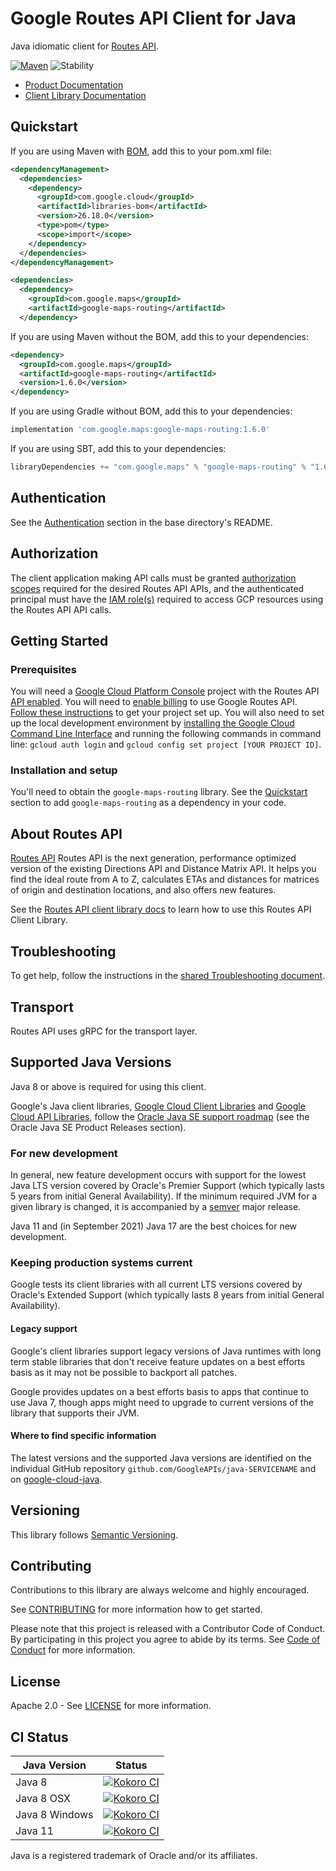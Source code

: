 # Google Routes API Client for Java

Java idiomatic client for [Routes API][product-docs].

[![Maven][maven-version-image]][maven-version-link]
![Stability][stability-image]

- [Product Documentation][product-docs]
- [Client Library Documentation][javadocs]


## Quickstart


If you are using Maven with [BOM][libraries-bom], add this to your pom.xml file:

```xml
<dependencyManagement>
  <dependencies>
    <dependency>
      <groupId>com.google.cloud</groupId>
      <artifactId>libraries-bom</artifactId>
      <version>26.18.0</version>
      <type>pom</type>
      <scope>import</scope>
    </dependency>
  </dependencies>
</dependencyManagement>

<dependencies>
  <dependency>
    <groupId>com.google.maps</groupId>
    <artifactId>google-maps-routing</artifactId>
  </dependency>
```

If you are using Maven without the BOM, add this to your dependencies:

<!-- {x-version-update-start:google-maps-routing:released} -->

```xml
<dependency>
  <groupId>com.google.maps</groupId>
  <artifactId>google-maps-routing</artifactId>
  <version>1.6.0</version>
</dependency>
```

If you are using Gradle without BOM, add this to your dependencies:

```Groovy
implementation 'com.google.maps:google-maps-routing:1.6.0'
```

If you are using SBT, add this to your dependencies:

```Scala
libraryDependencies += "com.google.maps" % "google-maps-routing" % "1.6.0"
```
<!-- {x-version-update-end} -->

## Authentication

See the [Authentication][authentication] section in the base directory's README.

## Authorization

The client application making API calls must be granted [authorization scopes][auth-scopes] required for the desired Routes API APIs, and the authenticated principal must have the [IAM role(s)][predefined-iam-roles] required to access GCP resources using the Routes API API calls.

## Getting Started

### Prerequisites

You will need a [Google Cloud Platform Console][developer-console] project with the Routes API [API enabled][enable-api].
You will need to [enable billing][enable-billing] to use Google Routes API.
[Follow these instructions][create-project] to get your project set up. You will also need to set up the local development environment by
[installing the Google Cloud Command Line Interface][cloud-cli] and running the following commands in command line:
`gcloud auth login` and `gcloud config set project [YOUR PROJECT ID]`.

### Installation and setup

You'll need to obtain the `google-maps-routing` library.  See the [Quickstart](#quickstart) section
to add `google-maps-routing` as a dependency in your code.

## About Routes API


[Routes API][product-docs] Routes API is the next generation, performance optimized version of the existing Directions API and Distance Matrix API. It helps you find the ideal route from A to Z, calculates ETAs and distances for matrices of origin and destination locations, and also offers new features.

See the [Routes API client library docs][javadocs] to learn how to
use this Routes API Client Library.






## Troubleshooting

To get help, follow the instructions in the [shared Troubleshooting document][troubleshooting].

## Transport

Routes API uses gRPC for the transport layer.

## Supported Java Versions

Java 8 or above is required for using this client.

Google's Java client libraries,
[Google Cloud Client Libraries][cloudlibs]
and
[Google Cloud API Libraries][apilibs],
follow the
[Oracle Java SE support roadmap][oracle]
(see the Oracle Java SE Product Releases section).

### For new development

In general, new feature development occurs with support for the lowest Java
LTS version covered by  Oracle's Premier Support (which typically lasts 5 years
from initial General Availability). If the minimum required JVM for a given
library is changed, it is accompanied by a [semver][semver] major release.

Java 11 and (in September 2021) Java 17 are the best choices for new
development.

### Keeping production systems current

Google tests its client libraries with all current LTS versions covered by
Oracle's Extended Support (which typically lasts 8 years from initial
General Availability).

#### Legacy support

Google's client libraries support legacy versions of Java runtimes with long
term stable libraries that don't receive feature updates on a best efforts basis
as it may not be possible to backport all patches.

Google provides updates on a best efforts basis to apps that continue to use
Java 7, though apps might need to upgrade to current versions of the library
that supports their JVM.

#### Where to find specific information

The latest versions and the supported Java versions are identified on
the individual GitHub repository `github.com/GoogleAPIs/java-SERVICENAME`
and on [google-cloud-java][g-c-j].

## Versioning


This library follows [Semantic Versioning](http://semver.org/).



## Contributing


Contributions to this library are always welcome and highly encouraged.

See [CONTRIBUTING][contributing] for more information how to get started.

Please note that this project is released with a Contributor Code of Conduct. By participating in
this project you agree to abide by its terms. See [Code of Conduct][code-of-conduct] for more
information.


## License

Apache 2.0 - See [LICENSE][license] for more information.

## CI Status

Java Version | Status
------------ | ------
Java 8 | [![Kokoro CI][kokoro-badge-image-2]][kokoro-badge-link-2]
Java 8 OSX | [![Kokoro CI][kokoro-badge-image-3]][kokoro-badge-link-3]
Java 8 Windows | [![Kokoro CI][kokoro-badge-image-4]][kokoro-badge-link-4]
Java 11 | [![Kokoro CI][kokoro-badge-image-5]][kokoro-badge-link-5]

Java is a registered trademark of Oracle and/or its affiliates.

[product-docs]: https://developers.google.com/maps/documentation/routes
[javadocs]: https://cloud.google.com/java/docs/reference/google-maps-routing/latest/overview
[kokoro-badge-image-1]: http://storage.googleapis.com/cloud-devrel-public/java/badges/java-maps-routing/java7.svg
[kokoro-badge-link-1]: http://storage.googleapis.com/cloud-devrel-public/java/badges/java-maps-routing/java7.html
[kokoro-badge-image-2]: http://storage.googleapis.com/cloud-devrel-public/java/badges/java-maps-routing/java8.svg
[kokoro-badge-link-2]: http://storage.googleapis.com/cloud-devrel-public/java/badges/java-maps-routing/java8.html
[kokoro-badge-image-3]: http://storage.googleapis.com/cloud-devrel-public/java/badges/java-maps-routing/java8-osx.svg
[kokoro-badge-link-3]: http://storage.googleapis.com/cloud-devrel-public/java/badges/java-maps-routing/java8-osx.html
[kokoro-badge-image-4]: http://storage.googleapis.com/cloud-devrel-public/java/badges/java-maps-routing/java8-win.svg
[kokoro-badge-link-4]: http://storage.googleapis.com/cloud-devrel-public/java/badges/java-maps-routing/java8-win.html
[kokoro-badge-image-5]: http://storage.googleapis.com/cloud-devrel-public/java/badges/java-maps-routing/java11.svg
[kokoro-badge-link-5]: http://storage.googleapis.com/cloud-devrel-public/java/badges/java-maps-routing/java11.html
[stability-image]: https://img.shields.io/badge/stability-stable-green
[maven-version-image]: https://img.shields.io/maven-central/v/com.google.maps/google-maps-routing.svg
[maven-version-link]: https://central.sonatype.com/artifact/com.google.maps/google-maps-routing/1.5.0
[authentication]: https://github.com/googleapis/google-cloud-java#authentication
[auth-scopes]: https://developers.google.com/identity/protocols/oauth2/scopes
[predefined-iam-roles]: https://cloud.google.com/iam/docs/understanding-roles#predefined_roles
[iam-policy]: https://cloud.google.com/iam/docs/overview#cloud-iam-policy
[developer-console]: https://console.developers.google.com/
[create-project]: https://cloud.google.com/resource-manager/docs/creating-managing-projects
[cloud-cli]: https://cloud.google.com/cli
[troubleshooting]: https://github.com/googleapis/google-cloud-java/blob/main/TROUBLESHOOTING.md
[contributing]: https://github.com/googleapis/java-maps-routing/blob/main/CONTRIBUTING.md
[code-of-conduct]: https://github.com/googleapis/java-maps-routing/blob/main/CODE_OF_CONDUCT.md#contributor-code-of-conduct
[license]: https://github.com/googleapis/java-maps-routing/blob/main/LICENSE
[enable-billing]: https://cloud.google.com/apis/docs/getting-started#enabling_billing
[enable-api]: https://console.cloud.google.com/flows/enableapi?apiid=routes.googleapis.com
[libraries-bom]: https://github.com/GoogleCloudPlatform/cloud-opensource-java/wiki/The-Google-Cloud-Platform-Libraries-BOM
[shell_img]: https://gstatic.com/cloudssh/images/open-btn.png

[semver]: https://semver.org/
[cloudlibs]: https://cloud.google.com/apis/docs/client-libraries-explained
[apilibs]: https://cloud.google.com/apis/docs/client-libraries-explained#google_api_client_libraries
[oracle]: https://www.oracle.com/java/technologies/java-se-support-roadmap.html
[g-c-j]: http://github.com/googleapis/google-cloud-java
